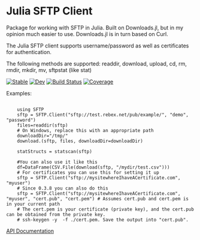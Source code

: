 # Julia SFTP Client 

Package for working with SFTP in Julia. Built on Downloads.jl, but in my opinion much easier to use. Downloads.jl is in turn based on Curl. 

The Julia SFTP client supports username/password as well as certificates for authentication. 

The following methods are supported: readdir, download, upload, cd, rm, rmdir, mkdir, mv, sftpstat
(like stat)



[![Stable](https://img.shields.io/badge/docs-stable-blue.svg)](https://LIM-AeroCloud.github.io/SFTP.jl/stable/)
[![Dev](https://img.shields.io/badge/docs-dev-blue.svg)](https://LIM-AeroCloud.github.io/SFTP.jl/dev/)
[![Build Status](https://github.com/LIM-AeroCloud/SFTP.jl/actions/workflows/CI.yml/badge.svg?branch=dev)](https://github.com/LIM-AeroCloud/SFTP.jl/actions/workflows/CI.yml?query=branch%3Adev)
[![Coverage](https://codecov.io/gh/LIM-AeroCloud/SFTP.jl/branch/dev/graph/badge.svg)](https://codecov.io/gh/LIM-AeroCloud/SFTP.jl)

 

Examples:
```

    using SFTP
    sftp = SFTP.Client("sftp://test.rebex.net/pub/example/", "demo", "password")
    files=readdir(sftp)
    # On Windows, replace this with an appropriate path
    downloadDir="/tmp/"
    download.(sftp, files, downloadDir=downloadDir)

    statStructs = statscan(sftp)

```
   
  
    
```
    #You can also use it like this
    df=DataFrame(CSV.File(download(sftp, "/mydir/test.csv")))
    # For certificates you can use this for setting it up
    sftp = SFTP.Client("sftp://mysitewhereIhaveACertificate.com", "myuser")
    # Since 0.3.8 you can also do this
    sftp = SFTP.Client("sftp://mysitewhereIhaveACertificate.com", "myuser", "cert.pub", "cert.pem") # Assumes cert.pub and cert.pem is in your current path
    # The cert.pem is your certificate (private key), and the cert.pub can be obtained from the private key.
    # ssh-keygen -y  -f ./cert.pem. Save the output into "cert.pub". 

```

[API Documentation](https://stensmo.github.io/SFTP.jl/stable/reference/)

